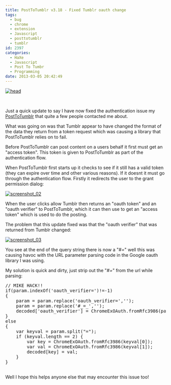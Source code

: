 ```yaml
---
title: PostToTumblr v3.18 - Fixed Tumblr oauth change
tags:
  - bug
  - chrome
  - extension
  - Javascript
  - posttotumblr
  - tumblr
id: 2397
categories:
  - HaXe
  - Javascript
  - Post To Tumbr
  - Programming
date: 2013-03-05 20:42:49
---
```


[![head](https://mikecann.co.uk/wp-content/uploads/2013/03/head1.png)](https://mikecann.co.uk/personal-project/posttotumblr-v3-18-fixed-tumblr-oauth-change/attachment/head-9/)

&nbsp;

Just a quick update to say I have now fixed the authentication issue my [PostToTumblr](https://chrome.google.com/webstore/detail/post-to-tumblr/dbpicbbcpanckagpdjflgojlknomoiah?hl=en) that quite a few people contacted me about.

What was going on was that Tumblr appear to have changed the format of the data they return from a token request which was causing a library that PostToTumblr relies on to fail.

Before PostToTumblr can post content on a users behalf it first must get an "access token". This token is given to PostToTumblr as part of the authentication flow.

When PostToTumblr first starts up it checks to see if it still has a valid token (they can expire over time and other various reasons). If it doesnt it must go through the authentication flow. Firstly it redirects the user to the grant permission dialog:

[![screenshot_02](https://mikecann.co.uk/wp-content/uploads/2013/03/screenshot_02.png)](https://mikecann.co.uk/personal-project/posttotumblr-v3-18-fixed-tumblr-oauth-change/attachment/screenshot_02-13/)

When the user clicks allow Tumblr then returns an "oauth token" and an "oauth verifier" to PostToTumblr, which it can then use to get an "access token" which is used to do the posting.

The problem that this update fixed was that the "oauth verifier" that was returned from Tumblr changed:

[![screenshot_03](https://mikecann.co.uk/wp-content/uploads/2013/03/screenshot_03.png)](https://mikecann.co.uk/personal-project/posttotumblr-v3-18-fixed-tumblr-oauth-change/attachment/screenshot_03-10/)

You see at the end of the query string there is now a "#_=_" well this was causing havoc with the URL parameter parsing code in the Google oauth library I was using.

My solution is quick and dirty, just strip out the "#_=_" from the url while parsing:
<pre>// MIKE HACK!!	  
if(param.indexOf('oauth_verifier=')!=-1) 
{
	param = param.replace('oauth_verifier=','');
	param = param.replace('#_=_','');		  
	decoded['oauth_verifier'] = ChromeExOAuth.fromRfc3986(param);
}
else
{	  	  
	var keyval = param.split("=");
	if (keyval.length == 2) {
		var key = ChromeExOAuth.fromRfc3986(keyval[0]);
		var val = ChromeExOAuth.fromRfc3986(keyval[1]);
		decoded[key] = val;
	}
}

</pre>
Well I hope this helps anyone else that may encounter this issue too!